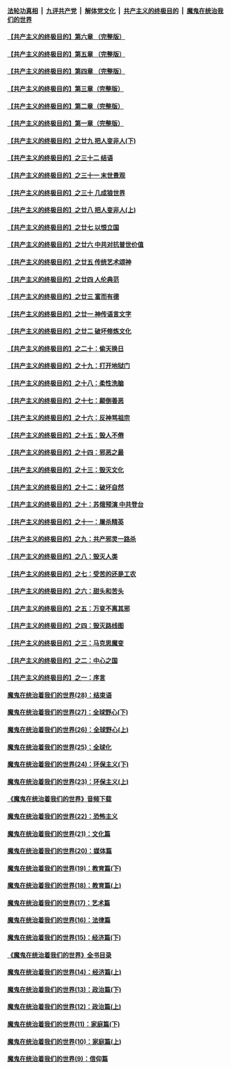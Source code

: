 ####  [法轮功真相](../../../../basic/blob/master/README.md?t=06131401) &nbsp;|&nbsp; [九评共产党](../../../../9ping.md/blob/master/README.md?t=06131401) &nbsp;|&nbsp; [解体党文化](../../../../jtdwh.md/blob/master/README.md?t=06131401)  &nbsp;|&nbsp; [共产主义的终极目的](../../../../gczydzjmd.md/blob/master/README.md?t=06131401) &nbsp;|&nbsp; [魔鬼在统治我们的世界](../../../../mgztzwmdsj.md/blob/master/README.md?t=06131401) 

#### [【共产主义的终极目的】第六章 （完整版）](../pages/nsc422/n11428913.md?t=06131401) 

#### [【共产主义的终极目的】第五章 （完整版）](../pages/nsc422/n11428912.md?t=06131401) 

#### [【共产主义的终极目的】第四章 （完整版）](../pages/nsc422/n11428907.md?t=06131401) 

#### [【共产主义的终极目的】第三章（完整版）](../pages/nsc422/n11428848.md?t=06131401) 

#### [【共产主义的终极目的】第二章（完整版）](../pages/nsc422/n11428831.md?t=06131401) 

#### [【共产主义的终极目的】第一章（完整版）](../pages/nsc422/n11417651.md?t=06131401) 

#### [【共产主义的终极目的】之廿九 把人变非人(下)](../pages/nsc422/n11344140.md?t=06131401) 

#### [【共产主义的终极目的】之三十二 结语](../pages/nsc422/n11360535.md?t=06131401) 

#### [【共产主义的终极目的】之三十一 末世景观](../pages/nsc422/n11351129.md?t=06131401) 

#### [【共产主义的终极目的】之三十 几成狼世界](../pages/nsc422/n11348280.md?t=06131401) 

#### [【共产主义的终极目的】之廿八 把人变非人(上)](../pages/nsc422/n11340492.md?t=06131401) 

#### [【共产主义的终极目的】之廿七 以恨立国](../pages/nsc422/n11336944.md?t=06131401) 

#### [【共产主义的终极目的】之廿六 中共对抗普世价值](../pages/nsc422/n11324785.md?t=06131401) 

#### [【共产主义的终极目的】之廿五 传统艺术颂神](../pages/nsc422/n11296396.md?t=06131401) 

#### [【共产主义的终极目的】之廿四 人伦典范](../pages/nsc422/n11296397.md?t=06131401) 

#### [【共产主义的终极目的】之廿三 富而有德](../pages/nsc422/n11283598.md?t=06131401) 

#### [【共产主义的终极目的】之廿一 神传语言文字](../pages/nsc422/n11263265.md?t=06131401) 

#### [【共产主义的终极目的】之廿二 破坏修炼文化](../pages/nsc422/n11245728.md?t=06131401) 

#### [【共产主义的终极目的】之二十：偷天换日](../pages/nsc422/n11238846.md?t=06131401) 

#### [【共产主义的终极目的】之十九：打开地狱门](../pages/nsc422/n11206376.md?t=06131401) 

#### [【共产主义的终极目的】之十八：柔性洗脑](../pages/nsc422/n11199994.md?t=06131401) 

#### [【共产主义的终极目的】之十七：颠倒善恶](../pages/nsc422/n11179782.md?t=06131401) 

#### [【共产主义的终极目的】之十六：反神骂祖宗](../pages/nsc422/n11166798.md?t=06131401) 

#### [【共产主义的终极目的】之十五：毁人不倦](../pages/nsc422/n11166792.md?t=06131401) 

#### [【共产主义的终极目的】之十四：邪恶之最](../pages/nsc422/n11150249.md?t=06131401) 

#### [【共产主义的终极目的】之十三：毁灭文化](../pages/nsc422/n11135227.md?t=06131401) 

#### [【共产主义的终极目的】之十二：破坏自然](../pages/nsc422/n11135214.md?t=06131401) 

#### [【共产主义的终极目的】之十：苏俄预演 中共登台](../pages/nsc422/n11118424.md?t=06131401) 

#### [【共产主义的终极目的】之十一：屠杀精英](../pages/nsc422/n11118442.md?t=06131401) 

#### [【共产主义的终极目的】之九：共产邪灵一路杀](../pages/nsc422/n11114139.md?t=06131401) 

#### [【共产主义的终极目的】之八：毁灭人类](../pages/nsc422/n11108503.md?t=06131401) 

#### [【共产主义的终极目的】之七：受苦的还是工农](../pages/nsc422/n11101809.md?t=06131401) 

#### [【共产主义的终极目的】之六：甜头和苦头](../pages/nsc422/n11096971.md?t=06131401) 

#### [【共产主义的终极目的】之五：万变不离其邪](../pages/nsc422/n11091285.md?t=06131401) 

#### [【共产主义的终极目的】之四：毁灭路线图](../pages/nsc422/n11086284.md?t=06131401) 

#### [【共产主义的终极目的】之三：马克思魔变](../pages/nsc422/n11061941.md?t=06131401) 

#### [【共产主义的终极目的】之二：中心之国](../pages/nsc422/n11047728.md?t=06131401) 

#### [【共产主义的终极目的】之一：序言](../pages/nsc422/n11086077.md?t=06131401) 

#### [魔鬼在统治着我们的世界(28)：结束语](../pages/nsc422/n10936246.md?t=06131401) 

#### [魔鬼在统治着我们的世界(27)：全球野心(下)](../pages/nsc422/n10928319.md?t=06131401) 

#### [魔鬼在统治着我们的世界(26)：全球野心(上)](../pages/nsc422/n10900318.md?t=06131401) 

#### [魔鬼在统治着我们的世界(25)：全球化](../pages/nsc422/n10788205.md?t=06131401) 

#### [魔鬼在统治着我们的世界(24)：环保主义(下)](../pages/nsc422/n10695307.md?t=06131401) 

#### [魔鬼在统治着我们的世界(23)：环保主义(上)](../pages/nsc422/n10688613.md?t=06131401) 

#### [《魔鬼在统治着我们的世界》音频下载](../pages/nsc422/n10635553.md?t=06131401) 

#### [魔鬼在统治着我们的世界(22)：恐怖主义](../pages/nsc422/n10614727.md?t=06131401) 

#### [魔鬼在统治着我们的世界(21)：文化篇](../pages/nsc422/n10597706.md?t=06131401) 

#### [魔鬼在统治着我们的世界(20)：媒体篇](../pages/nsc422/n10586579.md?t=06131401) 

#### [魔鬼在统治着我们的世界(19)：教育篇(下)](../pages/nsc422/n10564808.md?t=06131401) 

#### [魔鬼在统治着我们的世界(18)：教育篇(上)](../pages/nsc422/n10526970.md?t=06131401) 

#### [魔鬼在统治着我们的世界(17)：艺术篇](../pages/nsc422/n10499093.md?t=06131401) 

#### [魔鬼在统治着我们的世界(16)：法律篇](../pages/nsc422/n10485969.md?t=06131401) 

#### [魔鬼在统治着我们的世界(15)：经济篇(下)](../pages/nsc422/n10469975.md?t=06131401) 

#### [《魔鬼在统治着我们的世界》全书目录](../pages/nsc422/n10464261.md?t=06131401) 

#### [魔鬼在统治着我们的世界(14)：经济篇(上)](../pages/nsc422/n10457370.md?t=06131401) 

#### [魔鬼在统治着我们的世界(13)：政治篇(下)](../pages/nsc422/n10448270.md?t=06131401) 

#### [魔鬼在统治着我们的世界(12)：政治篇(上)](../pages/nsc422/n10444576.md?t=06131401) 

#### [魔鬼在统治着我们的世界(11)：家庭篇(下)](../pages/nsc422/n10440961.md?t=06131401) 

#### [魔鬼在统治着我们的世界(10)：家庭篇(上)](../pages/nsc422/n10435448.md?t=06131401) 

#### [魔鬼在统治着我们的世界(9)：信仰篇](../pages/nsc422/n10432159.md?t=06131401) 

